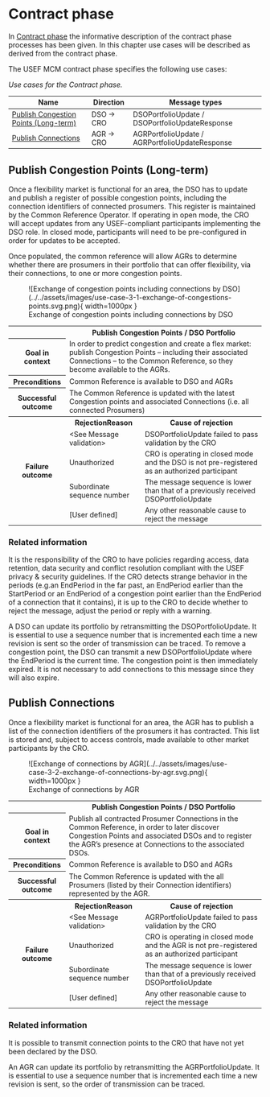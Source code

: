 <!--
SPDX-FileCopyrightText: 2020-2023 Contributors to the Shapeshifter project

SPDX-License-Identifier: Apache-2.0
-->

# Contract phase

In [Contract phase](../../general-description/contract-phase.md) the informative description of the contract phase processes has been given.
In this chapter use cases will be described as derived from the contract phase.

The USEF MCM contract phase specifies the following use cases:

_Use cases for the Contract phase._

| Name                                                                          | Direction | Message types                                   |
|-------------------------------------------------------------------------------|-----------|-------------------------------------------------|
| [Publish Congestion Points (Long-term)](#publish-congestion-points-long-term) | DSO → CRO | DSOPortfolioUpdate / DSOPortfolioUpdateResponse |
| [Publish Connections](#publish-connections)                                   | AGR → CRO | AGRPortfolioUpdate / AGRPortfolioUpdateResponse |

## Publish Congestion Points (Long-term)

Once a flexibility market is functional for an area, the DSO has to update and publish a register of possible congestion points, including the connection identifiers of connected prosumers.
This register is maintained by the Common Reference Operator.
If operating in open mode, the CRO will accept updates from any USEF-compliant participants implementing the DSO role.
In closed mode, participants will need to be pre-configured in order for updates to be accepted.

Once populated, the common reference will allow AGRs to determine whether there are prosumers in their portfolio that can offer flexibility, via their connections, to one or more congestion points.

<figure markdown>
  ![Exchange of congestion points including connections by DSO](../../assets/images/use-case-3-1-exchange-of-congestions-points.svg.png){ width=1000px }
  <figcaption>Exchange of congestion points including connections by DSO</figcaption>
</figure>

<table>
  <tr>
    <th></th>
    <th colspan="2">Publish Congestion Points / DSO Portfolio</th>
  </tr>
  <tr>
    <th>Goal in context</th>
    <td colspan="2">In order to predict congestion and create a flex market: publish Congestion Points – including their associated Connections – to the Common Reference, so they become available to the AGRs.</td>
  </tr>
  <tr>
    <th>Preconditions</th>
    <td colspan="2">Common Reference is available to DSO and AGRs</td>
  </tr>
  <tr>
    <th>Successful outcome</th>
    <td colspan="2">The Common Reference is updated with the latest Congestion points and associated Connections (i.e. all connected Prosumers)</td>
  </tr>
  <tr>
    <th rowspan="6">Failure outcome</th>
    <th>RejectionReason</th>
    <th>Cause of rejection</th>
  </tr>
  <tr>
    <td>&lt;See Message validation&gt;</td>
    <td>DSOPortfolioUpdate failed to pass validation by the CRO</td>
  </tr>
  <tr>
    <td>Unauthorized</td>
    <td>CRO is operating in closed mode and the DSO is not pre-registered as an authorized participant</td>
  </tr>
  <tr>
    <td>Subordinate sequence number</td>
    <td>The message sequence is lower than that of a previously received DSOPortfolioUpdate</td>
  </tr>
  <tr>
    <td>[User defined]</td>
    <td>Any other reasonable cause to reject the message</td>
  </tr>
</table>

### Related information

It is the responsibility of the CRO to have policies regarding access, data retention, data security and conflict resolution compliant with the USEF privacy & security guidelines.
If the CRO detects strange behavior in the periods (e.g.an EndPeriod in the far past, an EndPeriod earlier than the StartPeriod or an EndPeriod of a congestion point earlier than the EndPeriod of a connection that it contains), it is up to the CRO to decide whether to reject the message, adjust the period or reply with a warning.

A DSO can update its portfolio by retransmitting the DSOPortfolioUpdate.
It is essential to use a sequence number that is incremented each time a new revision is sent so the order of transmission can be traced.
To remove a congestion point, the DSO can transmit a new DSOPortfolioUpdate where the EndPeriod is the current time.
The congestion point is then immediately expired.
It is not necessary to add connections to this message since they will also expire.

## Publish Connections

Once a flexibility market is functional for an area, the AGR has to publish a list of the connection identifiers of the prosumers it has contracted.
This list is stored and, subject to access controls, made available to other market participants by the CRO.

<figure markdown>
  ![Exchange of connections by AGR](../../assets/images/use-case-3-2-exchange-of-connections-by-agr.svg.png){ width=1000px }
  <figcaption>Exchange of connections by AGR</figcaption>
</figure>

<table>
  <tr>
    <th></th>
    <th colspan="2">Publish Congestion Points / DSO Portfolio</th>
  </tr>
  <tr>
    <th>Goal in context</th>
    <td colspan="2">Publish all contracted Prosumer Connections in the Common Reference, in order to later discover Congestion Points and associated DSOs and to register the AGR’s presence at Connections to the associated DSOs.</td>
  </tr>
  <tr>
    <th>Preconditions</th>
    <td colspan="2">Common Reference is available to DSO and AGRs</td>
  </tr>
  <tr>
    <th>Successful outcome</th>
    <td colspan="2">The Common Reference is updated with the all Prosumers (listed by their Connection identifiers) represented by the AGR.</td>
  </tr>
  <tr>
    <th rowspan="6">Failure outcome</th>
    <th>RejectionReason</th>
    <th>Cause of rejection</th>
  </tr>
  <tr>
    <td>&lt;See Message validation&gt;</td>
    <td>AGRPortfolioUpdate failed to pass validation by the CRO</td>
  </tr>
  <tr>
    <td>Unauthorized</td>
    <td>CRO is operating in closed mode and the AGR is not pre-registered as an authorized participant</td>
  </tr>
  <tr>
    <td>Subordinate sequence number</td>
    <td>The message sequence is lower than that of a previously received DSOPortfolioUpdate</td>
  </tr>
  <tr>
    <td>[User defined]</td>
    <td>Any other reasonable cause to reject the message</td>
  </tr>
</table>

### Related information

It is possible to transmit connection points to the CRO that have not yet been declared by the DSO.

An AGR can update its portfolio by retransmitting the AGRPortfolioUpdate.
It is essential to use a sequence number that is incremented each time a new revision is sent, so the order of transmission can be traced.
